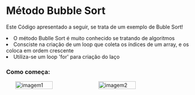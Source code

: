 
<h1> Método Bubble Sort</h1>

<p> Este Código apresentado a seguir, se trata de um exemplo de Buble Sort! </p>

<li> O método Bublle Sort é muito conhecido se tratando de algoritmos </li>
<li> Consciste na criação de um loop que coleta os índices de um array, e os coloca em ordem crescente</li>
<li> Utiliza-se um loop 'for' para criação do laço </li>

<h3> Como começa: </h3>

<div style="display:flex; justify-content: center;">
<img src= "https://github.com/DanielProgrammer64/Bubble_sort/assets/103775773/fcc2597d-656a-49fd-8234-6c14aeb2a4e7" alt="imagem1" style="width:45%; >

</div>

<br> 


<b> <h3> Resultado esperado: </h3> <b>

<div style="display:flex; justify-content: center;">
    <img src="https://github.com/DanielProgrammer64/Bubble_sort/assets/103775773/cce24064-d1d4-485d-994c-aba07d78921b" alt="imagem2" style="width:45%;">
</div>

 


